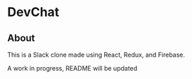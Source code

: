# DevChat

## About

This is a Slack clone made using React, Redux, and Firebase. 

A work in progress, README will be updated